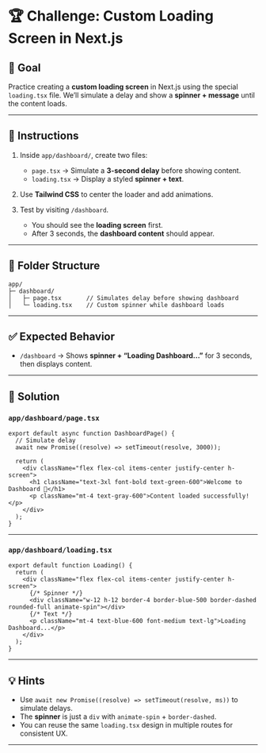 # 🏆 Challenge: Custom Loading Screen in Next.js

## 🎯 Goal

Practice creating a **custom loading screen** in Next.js using the special `loading.tsx` file.
We’ll simulate a delay and show a **spinner + message** until the content loads.

---

## 📝 Instructions

1. Inside `app/dashboard/`, create two files:

   * `page.tsx` → Simulate a **3-second delay** before showing content.
   * `loading.tsx` → Display a styled **spinner + text**.

2. Use **Tailwind CSS** to center the loader and add animations.

3. Test by visiting `/dashboard`.

   * You should see the **loading screen** first.
   * After 3 seconds, the **dashboard content** should appear.

---

## 📂 Folder Structure

```
app/
├─ dashboard/
│   ├─ page.tsx       // Simulates delay before showing dashboard
│   └─ loading.tsx    // Custom spinner while dashboard loads
```

---

## ✅ Expected Behavior

* `/dashboard` → Shows **spinner + “Loading Dashboard...”** for 3 seconds, then displays content.

---

## 📝 Solution

### `app/dashboard/page.tsx`

```tsx
export default async function DashboardPage() {
  // Simulate delay
  await new Promise((resolve) => setTimeout(resolve, 3000));

  return (
    <div className="flex flex-col items-center justify-center h-screen">
      <h1 className="text-3xl font-bold text-green-600">Welcome to Dashboard 🚀</h1>
      <p className="mt-4 text-gray-600">Content loaded successfully!</p>
    </div>
  );
}
```

---

### `app/dashboard/loading.tsx`

```tsx
export default function Loading() {
  return (
    <div className="flex flex-col items-center justify-center h-screen">
      {/* Spinner */}
      <div className="w-12 h-12 border-4 border-blue-500 border-dashed rounded-full animate-spin"></div>
      {/* Text */}
      <p className="mt-4 text-blue-600 font-medium text-lg">Loading Dashboard...</p>
    </div>
  );
}
```

---

## 💡 Hints

* Use `await new Promise((resolve) => setTimeout(resolve, ms))` to simulate delays.
* The **spinner** is just a `div` with `animate-spin` + `border-dashed`.
* You can reuse the same `loading.tsx` design in multiple routes for consistent UX.

---

